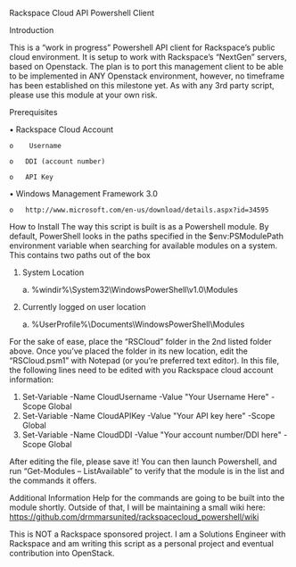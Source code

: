 Rackspace Cloud API Powershell Client

Introduction

This is a “work in progress” Powershell API client for Rackspace’s public cloud environment.  It is setup to work with Rackspace’s “NextGen” servers, based on Openstack.  The plan is to port this management client to be able to be implemented in ANY Openstack environment, however, no timeframe has been established on this milestone yet.  As with any 3rd party script, please use this module at your own risk.

Prerequisites

•	Rackspace Cloud Account
    
    o    Username
    
    o	DDI (account number)
    
    o	API Key

•	Windows Management Framework 3.0
    
    o	http://www.microsoft.com/en-us/download/details.aspx?id=34595 

How to Install
The way this script is built is as a Powershell module. By default, PowerShell looks in the paths specified in the $env:PSModulePath environment variable when searching for available modules on a system. This contains two paths out of the box

1.	System Location
    
    a.	 %windir%\System32\WindowsPowerShell\v1.0\Modules 

2.	Currently logged on user location 
    
    a.	%UserProfile%\Documents\WindowsPowerShell\Modules

For the sake of ease, place the “RSCloud” folder in the 2nd listed folder above.  Once you’ve placed the folder in its new location, edit the “RSCloud.psm1” with Notepad (or you’re preferred text editor). In this file, the following lines need to be edited with you Rackspace cloud account information:

1.	Set-Variable -Name CloudUsername -Value "Your Username Here" -Scope Global
2.	Set-Variable -Name CloudAPIKey -Value "Your API key here" -Scope Global
3.	Set-Variable -Name CloudDDI -Value "Your account number/DDI here" -Scope Global 

After editing the file, please save it!  You can then launch Powershell, and run “Get-Modules – ListAvailable” to verify that the module is in the list and the commands it offers.

Additional Information
Help for the commands are going to be built into the module shortly.  Outside of that, I will be maintaining a small wiki here: https://github.com/drmmarsunited/rackspacecloud_powershell/wiki 


This is NOT a Rackspace sponsored project. I am a Solutions Engineer with Rackspace and am writing this script as a personal project and eventual contribution into OpenStack.

